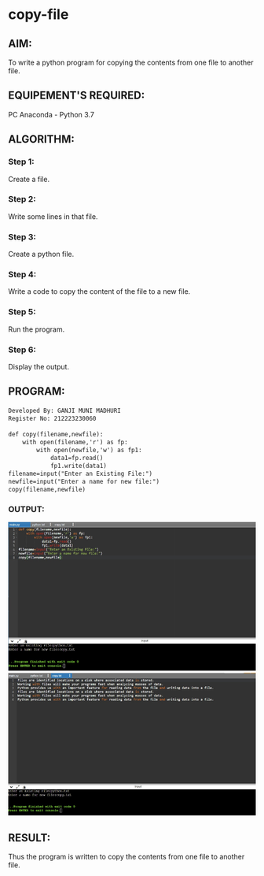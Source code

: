 # copy-file
## AIM:
To write a python program for copying the contents from one file to another file.
## EQUIPEMENT'S REQUIRED: 
PC
Anaconda - Python 3.7
## ALGORITHM: 
### Step 1:
Create a file.
### Step 2: 
 Write some lines in that file.
### Step 3: 
Create a python file.
### Step 4:  
Write a code to copy the content of the file to a new file.
### Step 5: 
Run the program.
### Step 6: 
Display the output.
## PROGRAM:
```
Developed By: GANJI MUNI MADHURI
Register No: 212223230060

def copy(filename,newfile):
    with open(filename,'r') as fp:
        with open(newfile,'w') as fp1:
            data1=fp.read()
            fp1.write(data1)
filename=input("Enter an Existing File:")
newfile=input("Enter a name for new file:")
copy(filename,newfile)
```
### OUTPUT:
![OUTPUT](/Screenshot%202023-12-23%20190655.png)
![OUTPUT](/Screenshot%202023-12-23%20190722.png)


## RESULT:
Thus the program is written to copy the contents from one file to another file.